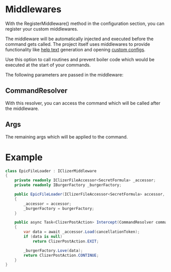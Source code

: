 # Middlewares
With the RegisterMiddleware() method in the configuration section, you can register your custom middlewares.

The middleware will be automatically  injected and executed before the command gets called.
The project itself uses middlewares to provide functionality like [help text](help.md) generation and opening [custom configs](custom_configs.md).

Use this option to call routines and prevent boiler code which would be executed at the start of your commands.

The following parameters are passed in the middleware:

## CommandResolver
With this resolver, you can access the command which will be called after the middleware.

## Args
The remaining args which will be applied to the command.

# Example
```csharp
class EpicFileLoader : IClizerMiddleware
{
    private readonly IClizerFileAccessor<SecretFormula> _accessor;
    private readonly IBurgerFactory _burgerFactory;

    public EpicFileLoader(IClizerFileAccessor<SecretFormula> accessor, IBurgerFactory burgerFactory)
    {
        _accessor = accessor;
        _burgerFactory = burgerFactory;
    }

    public async Task<ClizerPostAction> Intercept(CommandResolver commandResolver, string[] args, CancellationToken cancellationToken)
    {
        var data = await _accessor.Load(cancellationToken);
        if (data is null)
            return ClizerPostAction.EXIT;

        _burgerFactory.Love(data);
        return ClizerPostAction.CONTINUE;
    }
}
```
